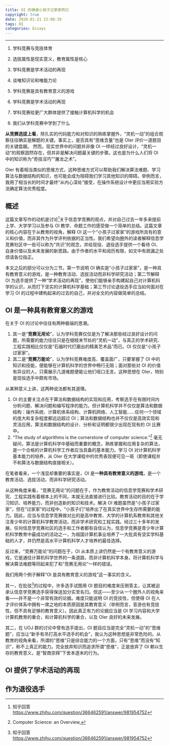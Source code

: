 ```yaml
---
title: OI 的确是小孩子过家家而已
copyright: true
date: 2020-01-21 22:08:39
tags: OI
categories: Essays
---
```


---

1. 学科竞赛与竞技体育
2. 选拔属性是现实意义，教育属性是核心
3. 学科竞赛是学术活动的再现
4. 谈唯知识论和唯能力论



1. 学科竞赛是具有教育意义的游戏
2. 学科竞赛是学术活动的再现
3. 学科竞赛给更广大群体提供了接触计算机科学的机会
4. 我们从学科竞赛中学到了什么



**从竞赛选拔上看**，除扎实的代码能力和对知识的熟练掌握外，“灵机一动”的组合观察往往确实是解题的关键。事实上，是否具有“思维含量”也是 OIer 评价一道题目的关键盘踞。 然而，现实世界中的问题并非像 OI 一样经过良好设计，“灵机一动”的观察固然存在，但并非是解决问题最关键的步骤。这也是为什么人们将 OI 中的知识称为“奇技淫巧”“屠龙之术”。

OIer 有着相当类似的思维方式，这种思维方式可以帮助我们解决算法难题、学习算法与数据结构的知识，也可能会成为阻碍我们学习其他知识的障碍。举例而言，我用了相当长的时间才最终“从内心深处”接受，在操作系统设计中更应当用实验方法确定算法优秀程度。



## 概述

这篇文章写作的动机是讨论[^1]关于信息学竞赛的观点，并对自己过去一年多来提前上学、大学学习以及参与 OI 教学、命题工作的感受做一个简单的总结。这篇文章的核心内容在于从教育的视角，解释 OI 这一个“小孩子过家家”的游戏所具有的意义和价值，而非其作为升学评判依据的正当性。我们希望向圈外的读者解释信息学竞赛社区中一些可以称为“共识”的观念，并给现役、退役选手提供一个看待 OI、自身价值以及未来发展的新思路。由于作者的水平和阅历有限，如文中有疏漏之处烦请各位指正。

本文之后的部分可以分为三节。第一节说明 OI 确实是“小孩子过家家”，是一种具有教育意义的游戏，是一种教育活动、选拔活动而非科学研究活动；第二节解释 OI 为选手提供了一种“学术活动的再现”，使他们能够亲手构建起自己对计算机科学的认识，从而打下坚实的计算机科学基础；第三节讨论退役选手应当如何面对在学习 OI 的过程中建构起来的过去的自己，并对全文的内容做简单的总结。

## OI 是一种具有教育意义的游戏

在关于 OI 的讨论中往往有两种极端的思潮。

1. 其一是“**竞赛无用论**”，认为学科竞赛仅仅是为了解决那些经过良好设计的问题，所需要的能力往往只是在细枝末节处的“灵机一动”，与真正的学术研究、工程实践相比仅仅是“石器时代打磨出的精美艺术品”而已。OI 仅仅是“小孩子过家家”。
2. 其二是“**竞赛万能论**”，认为学科竞赛难度高、覆盖面广，只要掌握了 OI 中的知识和技能，便能够在计算机科学的世界中畅行无阻；面对那些对 OI 的价值有异议的人，只需展示几道难题便能让他们哑口无言。这种思想在 OIer，特别是现役选手中颇有市场。

从某种意义上讲，这两种说法都有其道理。

1. OI 的主要关注点在于算法和数据结构的实现和应用，考察选手在有限时间内分析问题、解决问题和编写程序的能力。但计算机科学并不仅仅是算法和数据结构：操作系统、计算机体系结构、计算机网络、人工智能……任何一个领域的庞大和复杂程度都远远超过 OI；算法和数据结构也并不仅仅是高效实现和灵活应用，算法和数据结构的设计、分析和证明都很少出现在现有的 OI 比赛中。
2. “The study of algorithms is the cornerstone of computer science.”[^2] 毫无疑问，算法是计算机科学中基础而重要的概念，熟练掌握和应用复杂的算法，是一个合格的计算机科学工作者应当具备的基本能力。学习 OI 对计算机科学基本能力的培养，从 OIer 在大学课程中的优秀表现便可见一斑（即使课程并不和算法与数据结构直接相关）。

在笔者看来，一个浅显却重要的事实是，OI 是**一种具有教育意义的游戏**，是一个教育活动、选拔活动，而非科学研究活动。

从这种角度来看，“竞赛无用论”的问题在于，作为教育活动的信息学竞赛和学术研究、工程实践有着根本上的不同，本就无法直接进行比较。教育活动的目的在于学习知识、培养能力，而非创造新的知识和技术。解决 OI 难题虽然是“小孩子过家家”，但在“过家家”的过程中，“小孩子们”培养出了在真实世界中生存所需要的能力。因此，应当与信息学竞赛做对比的是高中教育、大学的计算机系教育和其他关注青少年的计算机科学教育活动，而非学术研究和工程实践。经过三十多年的发展，任何信息学竞赛社区的选手和工作者都有自信认为，信息学竞赛是青少年计算机科学教育中最成功的活动之一，为祖国计算机事业培养了一大批具有坚实学科基础的人才，并仍然是高水平计算机科学人才培养的最佳选择。

反过来，“竞赛万能论”的问题在于，OI 从本质上讲仍然是一个有教育意义的游戏，它是通往计算机科学世界的一条道路，而非计算机科学本身。将计算机科学与解决算法难题等同起来犯了和“竞赛无用论”一样的错误。

我们用两个例子解释“OI 是具有教育意义的游戏”这一事实的含义。

其一，在批驳[^1]的过程中，许多选手试图用 OI 题目的难度来压倒答主，让其被迫承认信息学竞赛选手获得保送加分实至名归。但这——至少从一个圈外人的视角来看——并不是一个非常有效的论据。难度只能说明 OI 的竞技性，但使得 OI 在人才评价体系中拥有一席之地的本质原因是其教育意义（举例而言，音游也有竞技性，但不具有足够的教育意义）。因此真正有力的论据应当是 OI 学习内容和大学计算机教育的重合，和计算机科学的重合，以及 OIer 良好的未来发展。

其二，在 UOJ 群的讨论中曾有选手提出，OI 题目应当是完全“灵机一动”的“思维题”，应当让“新手有吊打高水平选手的机会”，我认为这种思想是非常危险的。从教育的视角来看，所谓的“思维”只是综合能力的一个方面，只有“思维”而没有“知识”，称不上真正的能力。完全放弃知识而追求所谓“思维”，正是放弃了 OI 赖以生存的教育意义，是“智商崇拜”下舍本逐末的行为。

## OI 提供了学术活动的再现



## 作为退役选手



[^1]: 知乎回答 https://www.zhihu.com/question/366462591/answer/981954752
[^2]: Computer Science: an Overview, 

